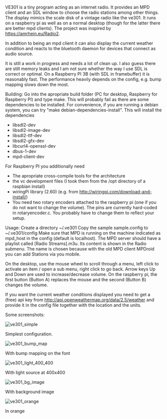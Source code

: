 VE301 is a tiny program acting as an internet radio. It provides
an MPD client and an SDL window to choose the radio stations among
other things.
The display mimics the scale disk of a vintage radio like the ve301.
It runs on a raspberry pi as well as on a normal desktop (though for
the latter there are better mpd clients).
The project was inspired by https://amrhein.eu/Radio2.

In addition to being an mpd client it can also display the current weather
condition and reacts to the bluetooth daemon for devices that connect as
audio source.

It is still a work in progress and needs a lot of clean up. I also
guess there are still memory leaks and I am not sure whether the way
I use SDL is correct or optimal. On a Raspberry PI 3B (with SDL in framebuffer)
it is reasonably fast. The performance heavily depends on the config, e.g.
bump mapping slows down the most.

Building:
Go into the apropriate build folder (PC for desktop, Raspberry for Raspberry PI)
and type make.
This will probably fail as there are some dependencies to be installed. For convenience,
if you are running a debian system, you can try "make debian-dependencies-install".
This will install the dependencies
 - libsdl2-dev
 - libsdl2-image-dev
 - libsdl2-ttf-dev
 - libsdl2-gfx-dev
 - libcurl4-openssl-dev
 - dbus-1-dev
 - mpd-client-dev

For Raspberry PI you additionally need
 - The apropriate cross-compile tools for the architecture
 - the vc development files (I took them from the /opt directory of a raspbian install)
 - wiringPi library (2.60) (e.g. from http://wiringpi.com/download-and-install/)
 - You need two rotary encoders attached to the raspberry pi (one if you do not want to
   change the volume). The pins are currently hard-coded in rotaryencoder.c. You probably
   have to change them to reflect your setup.
 
Usage:
  Create a directory ~/.ve301
  Copy the sample sample.config to ~/.ve301/config
  Make sure that MPD is running on the machine indicated as mpd_host in the config (default is localhost).
  The MPD server should have a playlist called [Radio Streams].m3u. Its content is shown in the Radio submenu.
  The name is chosen because with the old MPD client MPDroid you can add Stations via you mobile.

  On the desktop, use the mouse wheel to scroll through a menu, left click to activate an item / open a sub menu,
  right click to go back. Arrow keys Up and Down are used to increase/decrease volume.
  On the raspberry pi, the first button (Button A) replaces the mouse and the second (Button B) changes the volume.
  
  If you want the current weather conditions displayed you need to get a (free) api key from
  http://api.openweathermap.org/data/2.5/weather and provide it in the config file together with the location and the units.
  
  Some screenshots:
  
  ![ve301_simple](https://user-images.githubusercontent.com/78250997/155371809-a7ecea0a-1084-4f5c-988e-6c57ba19ff94.png)
  
  Simplest configuration.
  
  ![ve301_bump_map](https://user-images.githubusercontent.com/78250997/155372011-b641c42e-25ce-42c7-848e-12acd63da0a4.png)
  
  With bump mapping on the font
  
  ![ve301_light_400_400](https://user-images.githubusercontent.com/78250997/155372896-d4bdbd4f-3727-4b23-be30-f52bf80ea1e5.png)
  
  With light source at 400x400
  
  ![ve301_bg_image](https://user-images.githubusercontent.com/78250997/155373027-3bfb94e5-89e0-477b-a570-4f04c057aca5.png)
  
  With background image
  
  ![ve301_orange](https://user-images.githubusercontent.com/78250997/155373084-b0607b43-d39f-46f1-ae80-b60472fabe6c.png)
  
  In orange

